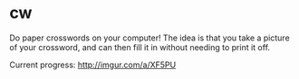 # cw
Do paper crosswords on your computer! The idea is that you take a picture of your crossword, and can then fill it in without needing to print it off.

Current progress: http://imgur.com/a/XF5PU
